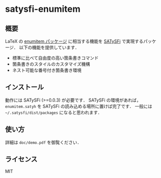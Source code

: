 # satysfi-enumitem

## 概要

LaTeX の [enumitem パッケージ](https://www.ctan.org/pkg/enumitem) に相当する機能を
[SATySFi](https://github.com/gfngfn/SATySFi) で実現するパッケージ．
以下の機能を提供しています．

- 標準に比べて自由度の高い箇条書きコマンド
- 箇条書きのスタイルのカスタマイズ機構
- ネスト可能な番号付き箇条書き環境

## インストール

動作には SATySFi (>=0.0.3) が必要です．
SATySFi の環境があれば，`enumitem.satyh` を SATySFi の読み込める場所に置けば完了です．
一般には `~/.satysfi/dist/packages` になると思われます．

## 使い方

詳細は `doc/demo.pdf` を御覧ください．

## ライセンス

MIT
